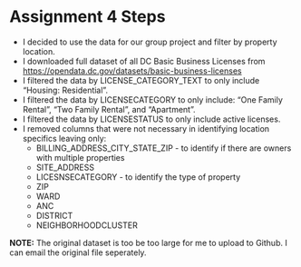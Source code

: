 # Assignment 4 Steps

* I decided to use the data for our group project and filter by property location.
* I downloaded full dataset of all DC Basic Business Licenses from https://opendata.dc.gov/datasets/basic-business-licenses
* I filtered the data by LICENSE_CATEGORY_TEXT to only include “Housing: Residential”.
* I filtered the data by LICENSECATEGORY to only include: “One Family Rental”, “Two Family Rental”, and “Apartment”.
* I filtered the data by LICENSESTATUS to only include active licenses.
* I removed columns that were not necessary in identifying location specifics leaving only:
  * BILLING_ADDRESS_CITY_STATE_ZIP - to identify if there are owners with multiple properties
  * SITE_ADDRESS
  * LICESNSECATEGORY - to identify the type of property
  * ZIP
  * WARD
  * ANC
  * DISTRICT
  * NEIGHBORHOODCLUSTER

**NOTE:** The original dataset is too be too large for me to upload to Github. I can email the original file seperately. 
